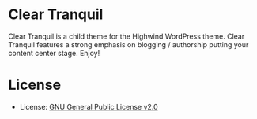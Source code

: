 # Clear Tranquil
Clear Tranquil is a child theme for the Highwind WordPress theme. Clear Tranquil features a strong emphasis on blogging / authorship putting your content center stage. Enjoy!

# License

* License: [GNU General Public License v2.0](http://www.gnu.org/licenses/gpl-2.0.html)
